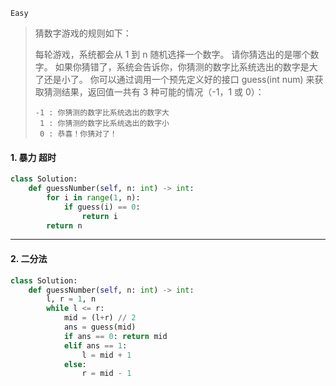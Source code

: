 `Easy`

> 猜数字游戏的规则如下：
>
> 每轮游戏，系统都会从 1 到 n 随机选择一个数字。 请你猜选出的是哪个数字。
> 如果你猜错了，系统会告诉你，你猜测的数字比系统选出的数字是大了还是小了。
> 你可以通过调用一个预先定义好的接口 guess(int num) 来获取猜测结果，返回值一共有 3 种可能的情况（-1，1 或 0）：
>
> ```
> -1 : 你猜测的数字比系统选出的数字大
>  1 : 你猜测的数字比系统选出的数字小
>  0 : 恭喜！你猜对了！
> ```

#### 1. 暴力 超时

```python
class Solution:
    def guessNumber(self, n: int) -> int:
        for i in range(1, n):
            if guess(i) == 0:
                return i
        return n
```

---

#### 2. 二分法

```python
class Solution:
    def guessNumber(self, n: int) -> int:
        l, r = 1, n
        while l <= r:
            mid = (l+r) // 2
            ans = guess(mid)
            if ans == 0: return mid
            elif ans == 1:
                l = mid + 1
            else:
                r = mid - 1
```

